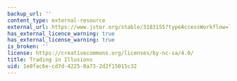 ```yaml
---
backup_url: ''
content_type: external-resource
external_url: https://www.jstor.org/stable/3183155?typeAccessWorkflow=login
has_external_licence_warning: true
has_external_license_warning: true
is_broken: ''
license: https://creativecommons.org/licenses/by-nc-sa/4.0/
title: Trading in Illusions
uid: 1e8fac6e-cd7d-4225-8a73-2d2f15015c32
---
```

